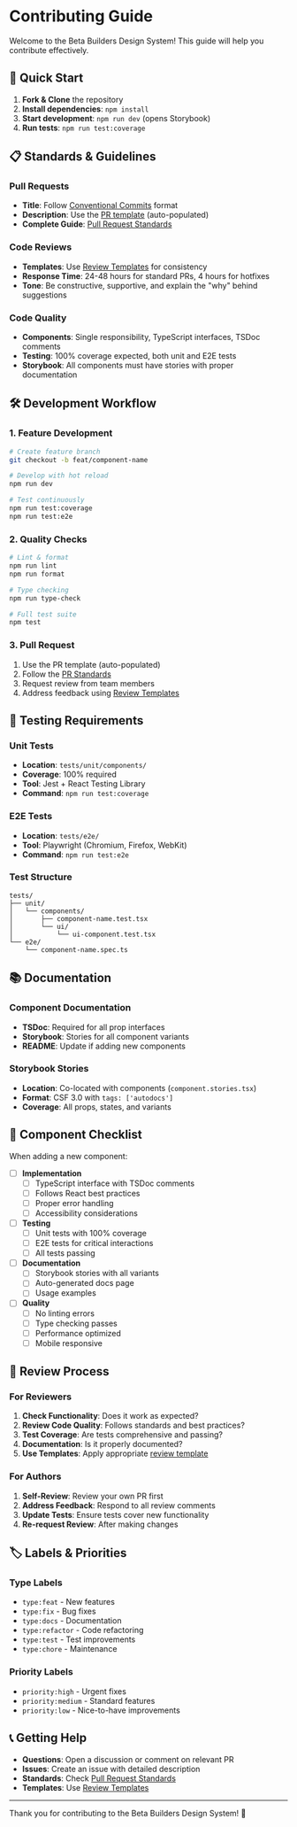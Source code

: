 # Contributing Guide

Welcome to the Beta Builders Design System! This guide will help you contribute effectively.

## 🚀 Quick Start

1. **Fork & Clone** the repository
2. **Install dependencies**: `npm install`
3. **Start development**: `npm run dev` (opens Storybook)
4. **Run tests**: `npm run test:coverage`

## 📋 Standards & Guidelines

### Pull Requests
- **Title**: Follow [Conventional Commits](https://www.conventionalcommits.org/) format
- **Description**: Use the [PR template](.github/pull_request_template.md) (auto-populated)
- **Complete Guide**: [Pull Request Standards](pull-request-standards.md)

### Code Reviews
- **Templates**: Use [Review Templates](review-templates.md) for consistency
- **Response Time**: 24-48 hours for standard PRs, 4 hours for hotfixes
- **Tone**: Be constructive, supportive, and explain the "why" behind suggestions

### Code Quality
- **Components**: Single responsibility, TypeScript interfaces, TSDoc comments
- **Testing**: 100% coverage expected, both unit and E2E tests
- **Storybook**: All components must have stories with proper documentation

## 🛠️ Development Workflow

### 1. Feature Development
```bash
# Create feature branch
git checkout -b feat/component-name

# Develop with hot reload
npm run dev

# Test continuously
npm run test:coverage
npm run test:e2e
```

### 2. Quality Checks
```bash
# Lint & format
npm run lint
npm run format

# Type checking
npm run type-check

# Full test suite
npm test
```

### 3. Pull Request
1. Use the PR template (auto-populated)
2. Follow the [PR Standards](pull-request-standards.md)
3. Request review from team members
4. Address feedback using [Review Templates](review-templates.md)

## 🧪 Testing Requirements

### Unit Tests
- **Location**: `tests/unit/components/`
- **Coverage**: 100% required
- **Tool**: Jest + React Testing Library
- **Command**: `npm run test:coverage`

### E2E Tests
- **Location**: `tests/e2e/`
- **Tool**: Playwright (Chromium, Firefox, WebKit)
- **Command**: `npm run test:e2e`

### Test Structure
```
tests/
├── unit/
│   └── components/
│       ├── component-name.test.tsx
│       └── ui/
│           └── ui-component.test.tsx
└── e2e/
    └── component-name.spec.ts
```

## 📚 Documentation

### Component Documentation
- **TSDoc**: Required for all prop interfaces
- **Storybook**: Stories for all component variants
- **README**: Update if adding new components

### Storybook Stories
- **Location**: Co-located with components (`component.stories.tsx`)
- **Format**: CSF 3.0 with `tags: ['autodocs']`
- **Coverage**: All props, states, and variants

## 🎯 Component Checklist

When adding a new component:

- [ ] **Implementation**
  - [ ] TypeScript interface with TSDoc comments
  - [ ] Follows React best practices
  - [ ] Proper error handling
  - [ ] Accessibility considerations

- [ ] **Testing**
  - [ ] Unit tests with 100% coverage
  - [ ] E2E tests for critical interactions
  - [ ] All tests passing

- [ ] **Documentation**
  - [ ] Storybook stories with all variants
  - [ ] Auto-generated docs page
  - [ ] Usage examples

- [ ] **Quality**
  - [ ] No linting errors
  - [ ] Type checking passes
  - [ ] Performance optimized
  - [ ] Mobile responsive

## 🔄 Review Process

### For Reviewers
1. **Check Functionality**: Does it work as expected?
2. **Review Code Quality**: Follows standards and best practices?
3. **Test Coverage**: Are tests comprehensive and passing?
4. **Documentation**: Is it properly documented?
5. **Use Templates**: Apply appropriate [review template](review-templates.md)

### For Authors
1. **Self-Review**: Review your own PR first
2. **Address Feedback**: Respond to all review comments
3. **Update Tests**: Ensure tests cover new functionality
4. **Re-request Review**: After making changes

## 🏷️ Labels & Priorities

### Type Labels
- `type:feat` - New features
- `type:fix` - Bug fixes  
- `type:docs` - Documentation
- `type:refactor` - Code refactoring
- `type:test` - Test improvements
- `type:chore` - Maintenance

### Priority Labels
- `priority:high` - Urgent fixes
- `priority:medium` - Standard features
- `priority:low` - Nice-to-have improvements

## 📞 Getting Help

- **Questions**: Open a discussion or comment on relevant PR
- **Issues**: Create an issue with detailed description
- **Standards**: Check [Pull Request Standards](pull-request-standards.md)
- **Templates**: Use [Review Templates](review-templates.md)

---

Thank you for contributing to the Beta Builders Design System! 🎉 